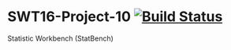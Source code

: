 # SWT16-Project-10 [![Build Status](https://travis-ci.org/HPI-SWA-Teaching/SWT16-Project-10.svg?branch=master)](https://travis-ci.org/HPI-SWA-Teaching/SWT16-Project-10)

Statistic Workbench (StatBench)
